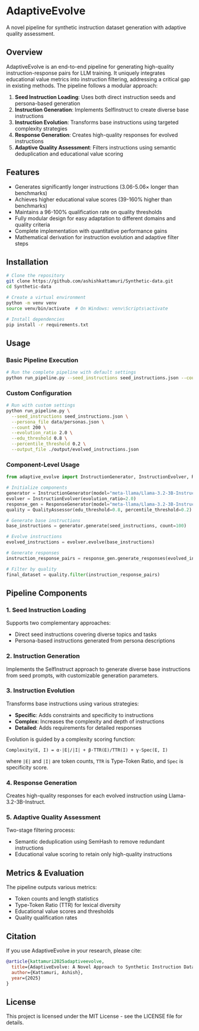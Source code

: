 # AdaptiveEvolve

A novel pipeline for synthetic instruction dataset generation with adaptive quality assessment.

## Overview

AdaptiveEvolve is an end-to-end pipeline for generating high-quality instruction-response pairs for LLM training. It uniquely integrates educational value metrics into instruction filtering, addressing a critical gap in existing methods. The pipeline follows a modular approach:

1. **Seed Instruction Loading**: Uses both direct instruction seeds and persona-based generation
2. **Instruction Generation**: Implements SelfInstruct to create diverse base instructions
3. **Instruction Evolution**: Transforms base instructions using targeted complexity strategies
4. **Response Generation**: Creates high-quality responses for evolved instructions
5. **Adaptive Quality Assessment**: Filters instructions using semantic deduplication and educational value scoring

## Features

- Generates significantly longer instructions (3.06-5.06× longer than benchmarks)
- Achieves higher educational value scores (39-160% higher than benchmarks)
- Maintains a 96-100% qualification rate on quality thresholds
- Fully modular design for easy adaptation to different domains and quality criteria
- Complete implementation with quantitative performance gains
- Mathematical derivation for instruction evolution and adaptive filter steps

## Installation

```bash
# Clone the repository
git clone https://github.com/ashishkattamuri/Synthetic-data.git
cd Synthetic-data

# Create a virtual environment
python -m venv venv
source venv/bin/activate  # On Windows: venv\Scripts\activate

# Install dependencies
pip install -r requirements.txt
```

## Usage

### Basic Pipeline Execution

```bash
# Run the complete pipeline with default settings
python run_pipeline.py --seed_instructions seed_instructions.json --count 100 --evolution_ratio 2.0
```

### Custom Configuration

```bash
# Run with custom settings
python run_pipeline.py \
  --seed_instructions seed_instructions.json \
  --persona_file data/personas.json \
  --count 200 \
  --evolution_ratio 2.0 \
  --edu_threshold 0.8 \
  --percentile_threshold 0.2 \
  --output_file ./output/evolved_instructions.json
```

### Component-Level Usage

```python
from adaptive_evolve import InstructionGenerator, InstructionEvolver, ResponseGenerator, QualityAssessor

# Initialize components
generator = InstructionGenerator(model="meta-llama/Llama-3.2-3B-Instruct")
evolver = InstructionEvolver(evolution_ratio=2.0)
response_gen = ResponseGenerator(model="meta-llama/Llama-3.2-3B-Instruct")
quality = QualityAssessor(edu_threshold=0.8, percentile_threshold=0.2)

# Generate base instructions
base_instructions = generator.generate(seed_instructions, count=100)

# Evolve instructions
evolved_instructions = evolver.evolve(base_instructions)

# Generate responses
instruction_response_pairs = response_gen.generate_responses(evolved_instructions)

# Filter by quality
final_dataset = quality.filter(instruction_response_pairs)
```

## Pipeline Components

### 1. Seed Instruction Loading

Supports two complementary approaches:
- Direct seed instructions covering diverse topics and tasks
- Persona-based instructions generated from persona descriptions

### 2. Instruction Generation

Implements the SelfInstruct approach to generate diverse base instructions from seed prompts, with customizable generation parameters.

### 3. Instruction Evolution

Transforms base instructions using various strategies:
- **Specific**: Adds constraints and specificity to instructions
- **Complex**: Increases the complexity and depth of instructions
- **Detailed**: Adds requirements for detailed responses

Evolution is guided by a complexity scoring function:
```
Complexity(E, I) = α·|E|/|I| + β·TTR(E)/TTR(I) + γ·Spec(E, I)
```
where `|E|` and `|I|` are token counts, `TTR` is Type-Token Ratio, and `Spec` is specificity score.

### 4. Response Generation

Creates high-quality responses for each evolved instruction using Llama-3.2-3B-Instruct.

### 5. Adaptive Quality Assessment

Two-stage filtering process:
- Semantic deduplication using SemHash to remove redundant instructions
- Educational value scoring to retain only high-quality instructions

## Metrics & Evaluation

The pipeline outputs various metrics:
- Token counts and length statistics
- Type-Token Ratio (TTR) for lexical diversity
- Educational value scores and thresholds
- Quality qualification rates


## Citation

If you use AdaptiveEvolve in your research, please cite:

```bibtex
@article{kattamuri2025adaptiveevolve,
  title={AdaptiveEvolve: A Novel Approach to Synthetic Instruction Dataset Generation with Adaptive Quality Assessment},
  author={Kattamuri, Ashish},
  year={2025}
}
```

## License

This project is licensed under the MIT License - see the LICENSE file for details.
